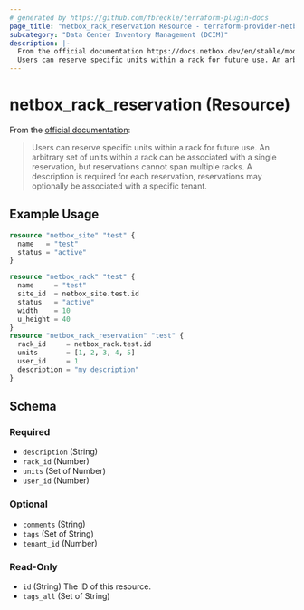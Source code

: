 ```yaml
---
# generated by https://github.com/fbreckle/terraform-plugin-docs
page_title: "netbox_rack_reservation Resource - terraform-provider-netbox"
subcategory: "Data Center Inventory Management (DCIM)"
description: |-
  From the official documentation https://docs.netbox.dev/en/stable/models/dcim/rackreservation/:
  Users can reserve specific units within a rack for future use. An arbitrary set of units within a rack can be associated with a single reservation, but reservations cannot span multiple racks. A description is required for each reservation, reservations may optionally be associated with a specific tenant.
---
```


# netbox_rack_reservation (Resource)

From the [official documentation](https://docs.netbox.dev/en/stable/models/dcim/rackreservation/):

> Users can reserve specific units within a rack for future use. An arbitrary set of units within a rack can be associated with a single reservation, but reservations cannot span multiple racks. A description is required for each reservation, reservations may optionally be associated with a specific tenant.

## Example Usage

```terraform
resource "netbox_site" "test" {
  name   = "test"
  status = "active"
}

resource "netbox_rack" "test" {
  name     = "test"
  site_id  = netbox_site.test.id
  status   = "active"
  width    = 10
  u_height = 40
}
resource "netbox_rack_reservation" "test" {
  rack_id     = netbox_rack.test.id
  units       = [1, 2, 3, 4, 5]
  user_id     = 1
  description = "my description"
}
```

<!-- schema generated by tfplugindocs -->
## Schema

### Required

- `description` (String)
- `rack_id` (Number)
- `units` (Set of Number)
- `user_id` (Number)

### Optional

- `comments` (String)
- `tags` (Set of String)
- `tenant_id` (Number)

### Read-Only

- `id` (String) The ID of this resource.
- `tags_all` (Set of String)


